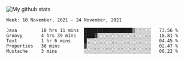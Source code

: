 ![My github stats](https://github-readme-stats.vercel.app/api?username=romvoid95&theme=gruvbox&include_all_commits=true&show_icons=true")

<!--START_SECTION:waka-->
```text
Week: 18 November, 2021 - 24 November, 2021

Java         18 hrs 11 mins  ██████████████████▒░░░░░░   73.56 % 
Groovy       4 hrs 39 mins   ████▓░░░░░░░░░░░░░░░░░░░░   18.81 % 
Text         1 hr 6 mins     █░░░░░░░░░░░░░░░░░░░░░░░░   04.45 % 
Properties   36 mins         ▓░░░░░░░░░░░░░░░░░░░░░░░░   02.47 % 
Mustache     3 mins          ░░░░░░░░░░░░░░░░░░░░░░░░░   00.22 % 
```
<!--END_SECTION:waka-->
